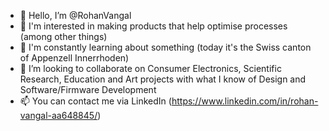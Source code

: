 - 👋 Hello, I’m @RohanVangal
- 👀 I'm interested in making products that help optimise processes (among other things) 
- 🌱 I'm constantly learning about something (today it's the Swiss canton of Appenzell Innerrhoden)
- 💞️ I’m looking to collaborate on Consumer Electronics, Scientific Research, Education and Art projects with what I know of Design and Software/Firmware Development
- 📫 You can contact me via LinkedIn (https://www.linkedin.com/in/rohan-vangal-aa648845/)

<!---
RohanVangal/RohanVangal is a ✨ special ✨ repository because its `README.md` (this file) appears on your GitHub profile.
You can click the Preview link to take a look at your changes.
--->
